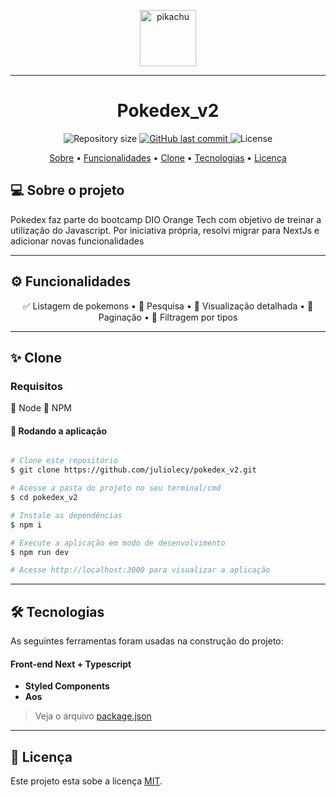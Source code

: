 
<p align="center">
  <img align="center" alt="pikachu" width=90 src="https://emojis.slackmojis.com/emojis/images/1553689407/5541/pikachu.gif?1553689407">
</p>

---

<h1 align="center"> 
	Pokedex_v2
</h1>

<p align="center">
  <img alt="Repository size" src="https://img.shields.io/github/repo-size/juliolecy/pokedex_v2">
  
  <a href="https://github.com/fallying/pokedex/commits/master">
    <img alt="GitHub last commit" src="https://img.shields.io/github/last-commit/juliolecy/pokedex_v2">
  </a>
    
   <img alt="License" src="https://img.shields.io/badge/license-MIT-brightgreen">
</p>


<p align="center">
 <a href="#-sobre-o-projeto">Sobre</a>  •
 <a href="#%EF%B8%8F-funcionalidades">Funcionalidades</a>  •
 <a href="#-clone">Clone</a>  • 
 <a href="#-tecnologias">Tecnologias</a>  • 
 <a href="#-licença">Licença</a>
</p>


## 💻 Sobre o projeto
  
 Pokedex faz parte do bootcamp DIO Orange Tech com objetivo de treinar a utilização 
 do Javascript. 
 Por iniciativa própria, resolvi migrar para NextJs e adicionar novas funcionalidades

--- 
## ⚙️ Funcionalidades

<div align="center">
✅ Listagem de pokemons •
🚧 Pesquisa •
🚧 Visualização detalhada •
🚧 Paginação •
🚧 Filtragem por tipos
</div>

---
## ✨ Clone

### Requisitos

🔵 Node
🔵 NPM

#### 🧭 Rodando a aplicação

```bash

# Clone este repositório
$ git clone https://github.com/juliolecy/pokedex_v2.git

# Acesse a pasta do projeto no seu terminal/cmd
$ cd pokedex_v2

# Instale as dependências
$ npm i

# Execute a aplicação em modo de desenvolvimento
$ npm run dev

# Acesse http://localhost:3000 para visualizar a aplicação

```

---

## 🛠 Tecnologias

As seguintes ferramentas foram usadas na construção do projeto:

#### **Front-end**  Next + Typescript

-   **Styled Components**
-   **Aos**

> Veja o arquivo  [package.json](https://github.com/juliolecy/pokedex_v2/main/package.json)

---

## 📝 Licença

Este projeto esta sobe a licença [MIT](./LICENSE).
